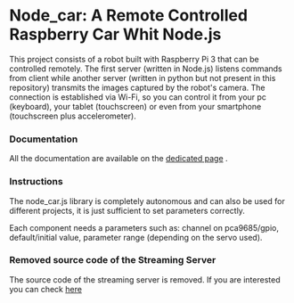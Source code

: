 # Node_car: A Remote Controlled Raspberry Car Whit Node.js #

This project consists of a robot built with Raspberry Pi 3 that can be controlled remotely. The first server (written in Node.js) listens commands from client while another server (written in python but not present in this repository) transmits the images captured by the robot's camera. The connection is established via Wi-Fi, so you can control it from your pc (keyboard), your tablet (touchscreen) or even from your smartphone (touchscreen plus accelerometer).

### Documentation ###
All the documentation are available  on the [dedicated page](https://drlux.github.io/node_car.html) .

### Instructions ###
The node_car.js library is completely autonomous and can also be used for different projects, it is just sufficient to set parameters correctly.

Each component needs a parameters such as:
channel on pca9685/gpio, default/initial value, parameter range (depending on the servo used).

### Removed source code of the Streaming Server ###
The source code of the streaming server is removed. If you are interested you can check [ here ](https://github.com/BigNerd95/picamera/tree/master/docs/examples)
